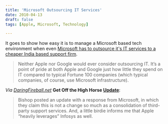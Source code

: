 ```yaml
---
title: 'Microsoft Outsourcing IT Services'
date: 2010-04-13
draft: false
tags: [Apple, Microsoft, Technology]

---
```


It goes to show how easy it is to manage a Microsoft based tech environment when even [Microsoft has to outsource it's IT services to a cheaper India based support firm](http://www.techflash.com/seattle/2010/04/microsoft_outsources_its_own_it.html).

> Neither Apple nor Google would ever consider outsourcing IT. It’s a point of pride at both Apple and Google just how little they spend on IT compared to typical Fortune 100 companies (which typical companies, of course, use Microsoft infrastructure).

_Via [DaringFireball.net](http://daringfireball.net/linked/2010/04/13/microsoft-outsourcing)_ **Get Off the High Horse [Update](http://daringfireball.net/linked/2010/04/13/microsoft-outsourcing)**:

> Bishop posted an update with a response from Microsoft, in which they claim this is not a change so much as a consolidation of third-party support services. And, a little birdie informs me that Apple “heavily leverages” Infosys as well.